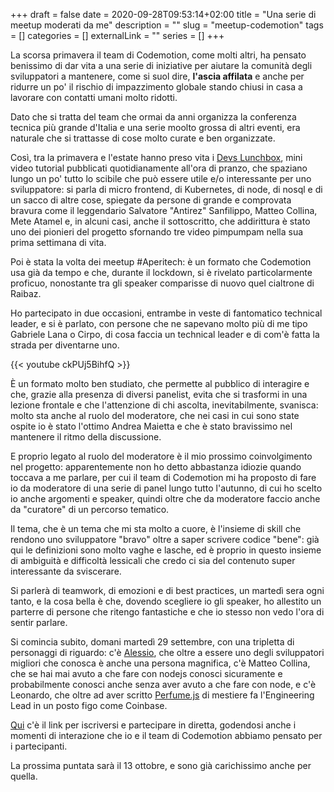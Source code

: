 +++
draft = false
date = 2020-09-28T09:53:14+02:00
title = "Una serie di meetup moderati da me"
description = ""
slug = "meetup-codemotion"
tags = []
categories = []
externalLink = ""
series = []
+++

La scorsa primavera il team di Codemotion, come molti altri, ha pensato benissimo di dar vita a una serie di iniziative per aiutare la comunità degli sviluppatori a mantenere, come si suol dire, __l'ascia affilata__ e anche per ridurre un po' il rischio di impazzimento globale stando chiusi in casa a lavorare con contatti umani molto ridotti.

Dato che si tratta del team che ormai da anni organizza la conferenza tecnica più grande d'Italia e una serie moolto grossa di altri eventi, era naturale che si trattasse di cose molto curate e ben organizzate.

Così, tra la primavera e l'estate hanno preso vita i [Devs Lunchbox](https://www.codemotion.com/devslunchbox), mini video tutorial pubblicati quotidianamente all'ora di pranzo, che spaziano lungo un po' tutto lo scibile che può essere utile e/o interessante per uno sviluppatore: si parla di micro frontend, di Kubernetes, di node, di nosql e di un sacco di altre cose, spiegate da persone di grande e comprovata bravura come il leggendario Salvatore "Antirez" Sanfilippo, Matteo Collina, Mete Atamel e, in alcuni casi, anche il sottoscritto, che addirittura è stato uno dei pionieri del progetto sfornando tre video pimpumpam nella sua prima settimana di vita.

Poi è stata la volta dei meetup #Aperitech: è un formato che Codemotion usa già da tempo e che, durante il lockdown, si è rivelato particolarmente proficuo, nonostante tra gli speaker comparisse di nuovo quel cialtrone di Raibaz.

Ho partecipato in due occasioni, entrambe in veste di fantomatico technical leader, e si è parlato, con persone che ne sapevano molto più di me tipo Gabriele Lana o Cirpo, di cosa faccia un technical leader e di com'è fatta la strada per diventarne uno.

{{< youtube ckPUj5BihfQ >}}

È un formato molto ben studiato, che permette al pubblico di interagire e che, grazie alla presenza di diversi panelist, evita che si trasformi in una lezione frontale e che l'attenzione di chi ascolta, inevitabilmente, svanisca: molto sta anche al ruolo del moderatore, che nei casi in cui sono state ospite io è stato l'ottimo Andrea Maietta e che è stato bravissimo nel mantenere il ritmo della discussione.

E proprio legato al ruolo del moderatore è il mio prossimo coinvolgimento nel progetto: apparentemente non ho detto abbastanza idiozie quando toccava a me parlare, per cui il team di Codemotion mi ha proposto di fare io da moderatore di una serie di panel lungo tutto l'autunno, di cui ho scelto io anche argomenti e speaker, quindi oltre che da moderatore faccio anche da "curatore" di un percorso tematico.

Il tema, che è un tema che mi sta molto a cuore, è l'insieme di skill che rendono uno sviluppatore "bravo" oltre a saper scrivere codice "bene": già qui le definizioni sono molto vaghe e lasche, ed è proprio in questo insieme di ambiguità e difficoltà lessicali che credo ci sia del contenuto super interessante da sviscerare.

Si parlerà di teamwork, di emozioni e di best practices, un martedì sera ogni tanto, e la cosa bella è che, dovendo scegliere io gli speaker, ho allestito un parterre di persone che ritengo fantastiche e che io stesso non vedo l'ora di sentir parlare.

Si comincia subito, domani martedì 29 settembre, con una tripletta di personaggi di riguardo: c'è [Alessio](https://dottorblaster.it/), che oltre a essere uno degli sviluppatori migliori che conosca è anche una persona magnifica, c'è Matteo Collina, che se hai mai avuto a che fare con nodejs conosci sicuramente e probabilmente conosci anche senza aver avuto a che fare con node, e c'è Leonardo, che oltre ad aver scritto [Perfume.js](https://zizzamia.github.io/perfume/) di mestiere fa l'Engineering Lead in un posto figo come Coinbase.

[Qui](https://community.codemotion.com/codemotion-italy/meetups/meetup-online-edition-contribuire-a-progetti-open-source-rende-sviluppatori-migliori) c'è il link per iscriversi e partecipare in diretta, godendosi anche i momenti di interazione che io e il team di Codemotion abbiamo pensato per i partecipanti.

La prossima puntata sarà il 13 ottobre, e sono già carichissimo anche per quella.
